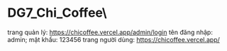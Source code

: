 # DG7_Chi_Coffee\
trang quản lý: https://chicoffee.vercel.app/admin/login
tên đăng nhập: admin;
mật khẩu: 123456
trang người dùng: https://chicoffee.vercel.app/

